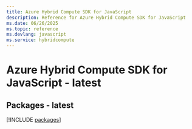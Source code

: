 ```yaml
---
title: Azure Hybrid Compute SDK for JavaScript
description: Reference for Azure Hybrid Compute SDK for JavaScript
ms.date: 06/26/2025
ms.topic: reference
ms.devlang: javascript
ms.service: hybridcompute
---
```

# Azure Hybrid Compute SDK for JavaScript - latest
## Packages - latest
[!INCLUDE [packages](hybrid-compute-index.md)]